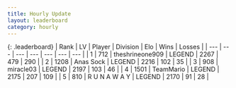 ```yaml
---
title: Hourly Update
layout: leaderboard
category: hourly
---
```


{: .leaderboard}
| Rank | LV | Player | Division | Elo | Wins | Losses |
| --- | --- | --- | --- | --- | --- | --- |
| <span data-change="0">1</span> | 712 | <span title="ID: 562775">theshrineone909</span> | LEGEND | <span data-change="15">2267</span> | <span data-change="6">479</span> | <span data-change="1">290</span> |
| <span data-change="0">2</span> | 1208 | <span title="ID: 203132">Anas Sock</span> | LEGEND | <span data-change="-6">2216</span> | <span data-change="1">102</span> | <span data-change="1">35</span> |
| <span data-change="0">3</span> | 908 | <span title="ID: 416373">miracle03</span> | LEGEND | <span data-change="0">2197</span> | <span data-change="0">103</span> | <span data-change="0">46</span> |
| <span data-change="0">4</span> | 1501 | <span title="ID: 164871">TeamMario</span> | LEGEND | <span data-change="-12">2175</span> | <span data-change="0">207</span> | <span data-change="1">109</span> |
| <span data-change="0">5</span> | 810 | <span title="ID: 66144">R U N A W A Y</span> | LEGEND | <span data-change="0">2170</span> | <span data-change="0">91</span> | <span data-change="0">28</span> |